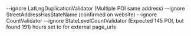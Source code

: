 --ignore LatLngDuplicationValidator (Multiple POI same address)
--ignore StreetAddressHasStateName (confirmed on website)
--ignore CountValidator --ignore StateLevelCountValidator (Expected 145 POI, but found 191)
hours set to <INACCESSIBLE> for external page_urls
